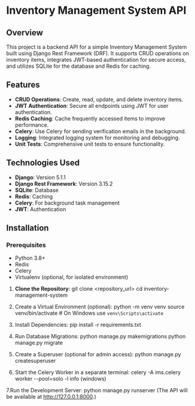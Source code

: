 # Inventory Management System API

## Overview

This project is a backend API for a simple Inventory Management System built using Django Rest Framework (DRF). It supports CRUD operations on inventory items, integrates JWT-based authentication for secure access, and utilizes SQLite for the database and Redis for caching.

## Features

- **CRUD Operations**: Create, read, update, and delete inventory items.
- **JWT Authentication**: Secure all endpoints using JWT for user authentication.
- **Redis Caching**: Cache frequently accessed items to improve performance.
- **Celery**: Use Celery for sending verification emails in the background.
- **Logging**: Integrated logging system for monitoring and debugging.
- **Unit Tests**: Comprehensive unit tests to ensure functionality.

## Technologies Used

- **Django**: Version 5.1.1
- **Django Rest Framework**: Version 3.15.2
- **SQLite**: Database
- **Redis**: Caching
- **Celery**: For background task management
- **JWT**: Authentication

## Installation

### Prerequisites

- Python 3.8+
- Redis
- Celery
- Virtualenv (optional, for isolated environment)

1. **Clone the Repository**:
   git clone <repository_url>
   cd inventory-management-system
   
2. Create a Virtual Environment (optional):
   python -m venv venv
   source venv/bin/activate  # On Windows use `venv\Scripts\activate`
   
3. Install Dependencies:
   pip install -r requirements.txt

4. Run Database Migrations:
   python manage.py makemigrations
   python manage.py migrate
   
5. Create a Superuser (optional for admin access):
   python manage.py createsuperuser

6. Start the Celery Worker in a separate terminal:
    celery -A ims.celery worker --pool=solo -l info  (windows)

7.Run the Development Server:
  python manage.py runserver   (The API will be available at http://127.0.0.1:8000.)


   
   





